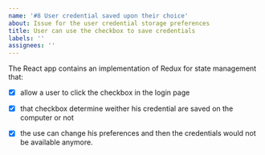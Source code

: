 ```yaml
---
name: '#8 User credential saved upon their choice'
about: Issue for the user credential storage preferences
title: User can use the checkbox to save credentials
labels: ''
assignees: ''
---
```


The React app contains an implementation of Redux for state management that:

- [x] allow a user to click the checkbox in the login page
- [x] that checkbox determine weither his credential are saved on the computer or not
- [x] the use can change his preferences and then the credentials would not be available anymore.

